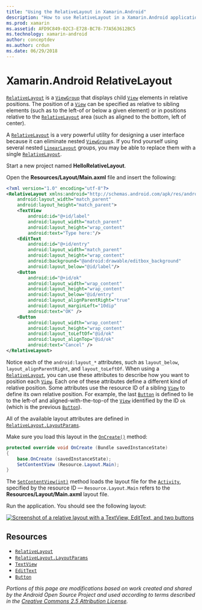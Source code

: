 ```yaml
---
title: "Using the RelativeLayout in Xamarin.Android"
description: "How to use RelativeLayout in a Xamarin.Android application"
ms.prod: xamarin
ms.assetid: AFD9C849-02C3-E728-BC78-77A563612BC5
ms.technology: xamarin-android
author: conceptdev
ms.author: crdun
ms.date: 06/29/2018
---
```


# Xamarin.Android RelativeLayout

[`RelativeLayout`](xref:Android.Widget.RelativeLayout)
is a
[`ViewGroup`](xref:Android.Views.ViewGroup) that displays child
[`View`](xref:Android.Views.View)
elements in relative positions. The position of a
[`View`](xref:Android.Views.View) can
be specified as relative to sibling elements (such as to the left-of or
below a given element) or in positions relative to the
[`RelativeLayout`](xref:Android.Widget.RelativeLayout)
area (such as aligned to the bottom, left of center).

A [`RelativeLayout`](xref:Android.Widget.RelativeLayout)
is a very powerful utility for designing a user interface because it
can eliminate nested
[`ViewGroup`](xref:Android.Views.ViewGroup)s. If you find
yourself using several nested
[`LinearLayout`](xref:Android.Widget.LinearLayout)
groups, you may be able to replace them with a single
[`RelativeLayout`](xref:Android.Widget.RelativeLayout).

Start a new project named **HelloRelativeLayout**.

Open the **Resources/Layout/Main.axml** file and insert the following:

```xml
<?xml version="1.0" encoding="utf-8"?>
<RelativeLayout xmlns:android="http://schemas.android.com/apk/res/android"
    android:layout_width="match_parent"
    android:layout_height="match_parent">
    <TextView
        android:id="@+id/label"
        android:layout_width="match_parent"
        android:layout_height="wrap_content"
        android:text="Type here:"/>
    <EditText
        android:id="@+id/entry"
        android:layout_width="match_parent"
        android:layout_height="wrap_content"
        android:background="@android:drawable/editbox_background"
        android:layout_below="@id/label"/>
    <Button
        android:id="@+id/ok"
        android:layout_width="wrap_content"
        android:layout_height="wrap_content"
        android:layout_below="@id/entry"
        android:layout_alignParentRight="true"
        android:layout_marginLeft="10dip"
        android:text="OK" />
    <Button
        android:layout_width="wrap_content"
        android:layout_height="wrap_content"
        android:layout_toLeftOf="@id/ok"
        android:layout_alignTop="@id/ok"
        android:text="Cancel" />
</RelativeLayout>
```

Notice each of the `android:layout_*` attributes, such as
`layout_below`, `layout_alignParentRight`, and `layout_toLeftOf`.
When using a
[`RelativeLayout`](xref:Android.Widget.RelativeLayout), you can
use these attributes to describe how you want to position each
[`View`](xref:Android.Views.View). Each one of these attributes
define a different kind of relative position. Some attributes use the
resource ID of a sibling
[`View`](xref:Android.Views.View) to define its own relative
position. For example, the last
[`Button`](xref:Android.Widget.Button) is defined to lie to the
left-of and aligned-with-the-top-of the
[`View`](xref:Android.Views.View) identified by the ID `ok`
(which is the previous
[`Button`](xref:Android.Widget.Button)).

All of the available layout attributes are defined in
[`RelativeLayout.LayoutParams`](xref:Android.Widget.RelativeLayout.LayoutParams).

Make sure you load this layout in the
[`OnCreate()`](xref:Android.App.Activity.OnCreate*)
method:

```csharp
protected override void OnCreate (Bundle savedInstanceState)
{
    base.OnCreate (savedInstanceState);
    SetContentView (Resource.Layout.Main);
}
```

The [`SetContentView(int)`](xref:Android.App.Activity.SetContentView*)
method loads the layout file for the
[`Activity`](xref:Android.App.Activity), specified by the
resource ID &mdash; `Resource.Layout.Main` refers to the
**Resources/Layout/Main.axml** layout file.

Run the application. You should see the following layout:

[![Screenshot of a relative layout with a TextView, EditText, and two buttons](relative-layout-images/helloviews2.png)](relative-layout-images/helloviews2.png#lightbox)

## Resources

- [`RelativeLayout`](xref:Android.Widget.RelativeLayout)
- [`RelativeLayout.LayoutParams`](xref:Android.Widget.RelativeLayout.LayoutParams)
- [`TextView`](xref:Android.Widget.TextView)
- [`EditText`](xref:Android.Widget.EditText)
- [`Button`](xref:Android.Widget.Button)

_Portions of this page are modifications based on work created and shared by the
Android Open Source Project and used according to terms described in the
[Creative Commons 2.5 Attribution License](http://creativecommons.org/licenses/by/2.5/)._
